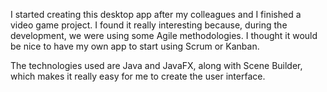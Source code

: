 I started creating this desktop app after my colleagues and I finished a video game project. I found it really interesting because, during the development, we were using some Agile methodologies. I thought it would be nice to have my own app to start using Scrum or Kanban.

The technologies used are Java and JavaFX, along with Scene Builder, which makes it really easy for me to create the user interface.
